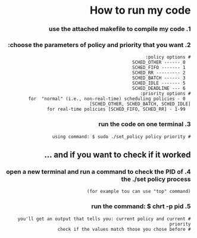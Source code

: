 <div dir="rtl" lang="he">

# How to run my code

### 1. use the attached makefile to compile my code

### 2. choose the parameters of policy and priority that you want:
    # policy options: 
      SCHED_OTHER ------ 0
      SCHED_FIFO ------- 1
      SCHED_RR --------- 2
      SCHED_BATCH ------ 3
      SCHED_IDLE ------- 5
      SCHED_DEADLINE --- 6
    # priority options: 
      0 - for  "normal" (i.e., non-real-time) scheduling policies [SCHED_OTHER, SCHED_BATCH, SCHED_IDLE]
      1-99 - for real-time policies [SCHED_FIFO, SCHED_RR]
      
### 3. run the code on one terminal 
    # using command: $ sudo ./set_policy policy priority
    
## and if you want to check if it worked ... 
   
### 4. open a new terminal and run a command to check the PID of the ./set policy process
    (for example tou can use "top" command)

### 5. run the command: $ chrt -p pid 
    # you'll get an output that tells you: current policy and current priority
    # check if the values match those you chose before

</div>
